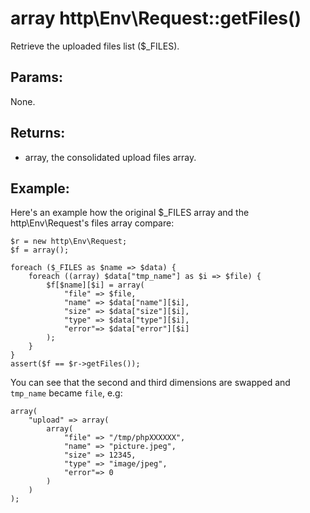 # array http\Env\Request::getFiles()

Retrieve the uploaded files list ($_FILES).

## Params:

None.

## Returns:

* array, the consolidated upload files array.

## Example:

Here's an example how the original $_FILES array and the http\Env\Request's files array compare:

	$r = new http\Env\Request;
	$f = array();

	foreach ($_FILES as $name => $data) {
		foreach ((array) $data["tmp_name"] as $i => $file) {
			$f[$name][$i] = array(
				"file" => $file,
				"name" => $data["name"][$i],
				"size" => $data["size"][$i],
				"type" => $data["type"][$i],
				"error"=> $data["error"][$i]
			);
		}
	}
	assert($f == $r->getFiles());

You can see that the second and third dimensions are swapped and ```tmp_name``` became ```file```, e.g:

    array(
		"upload" => array(
			array(
				"file" => "/tmp/phpXXXXXX",
				"name" => "picture.jpeg",
				"size" => 12345,
				"type" => "image/jpeg",
				"error"=> 0
			)
		)
	);
